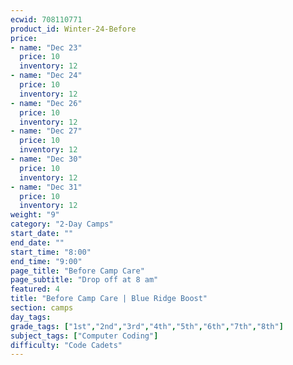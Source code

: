 ```yaml
---
ecwid: 708110771
product_id: Winter-24-Before
price:
- name: "Dec 23"
  price: 10
  inventory: 12
- name: "Dec 24"
  price: 10
  inventory: 12
- name: "Dec 26"
  price: 10
  inventory: 12
- name: "Dec 27"
  price: 10
  inventory: 12
- name: "Dec 30"
  price: 10
  inventory: 12
- name: "Dec 31"
  price: 10
  inventory: 12
weight: "9"
category: "2-Day Camps"
start_date: ""
end_date: ""
start_time: "8:00"
end_time: "9:00"
page_title: "Before Camp Care"
page_subtitle: "Drop off at 8 am"
featured: 4
title: "Before Camp Care | Blue Ridge Boost"
section: camps
day_tags: 
grade_tags: ["1st","2nd","3rd","4th","5th","6th","7th","8th"]
subject_tags: ["Computer Coding"]
difficulty: "Code Cadets"
---
```



